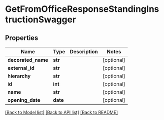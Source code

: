 # GetFromOfficeResponseStandingInstructionSwagger

## Properties
Name | Type | Description | Notes
------------ | ------------- | ------------- | -------------
**decorated_name** | **str** |  | [optional] 
**external_id** | **str** |  | [optional] 
**hierarchy** | **str** |  | [optional] 
**id** | **int** |  | [optional] 
**name** | **str** |  | [optional] 
**opening_date** | **date** |  | [optional] 

[[Back to Model list]](../README.md#documentation-for-models) [[Back to API list]](../README.md#documentation-for-api-endpoints) [[Back to README]](../README.md)

